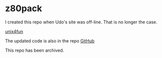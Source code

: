 # z80pack

I created this repo when Udo's site was off-line.
That is no longer the case.

[unix4fun](https://www.autometer.de/unix4fun/)

The updated code is also in the repo
[GitHub](https://github.com/udo-munk/z80pack)

This repo has been archived.

